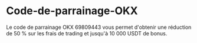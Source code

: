 # Code-de-parrainage-OKX
Le code de parrainage OKX 69809443 vous permet d'obtenir une réduction de 50 % sur les frais de trading et jusqu'à 10 000 USDT de bonus.

